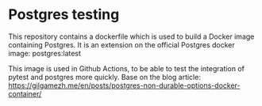 # Postgres testing
This repository contains a dockerfile which is used to build a Docker image containing Postgres.
It is an extension on the official Postgres docker image: postgres:latest

This image is used in Github Actions, to be able to test the integration of pytest and postgres more quickly. Base on
the blog article: https://gilgamezh.me/en/posts/postgres-non-durable-options-docker-container/
